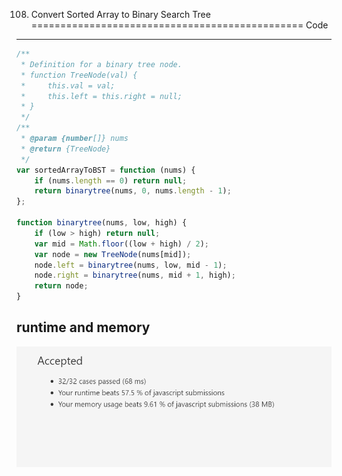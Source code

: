 108. Convert Sorted Array to Binary Search Tree
===============================================
Code
----
```javascript
/**
 * Definition for a binary tree node.
 * function TreeNode(val) {
 *     this.val = val;
 *     this.left = this.right = null;
 * }
 */
/**
 * @param {number[]} nums
 * @return {TreeNode}
 */
var sortedArrayToBST = function (nums) {
    if (nums.length == 0) return null;
    return binarytree(nums, 0, nums.length - 1);
};

function binarytree(nums, low, high) {
    if (low > high) return null;
    var mid = Math.floor((low + high) / 2);
    var node = new TreeNode(nums[mid]);
    node.left = binarytree(nums, low, mid - 1);
    node.right = binarytree(nums, mid + 1, high);
    return node;
}
```
runtime and memory
------------------
![image](https://github.com/Gloria1124/leetcode/blob/Gloria1124-patch-1/108photo.png)
